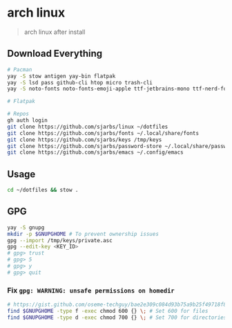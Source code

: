 # arch linux
> arch linux after install

## Download Everything
```sh
# Pacman
yay -S stow antigen yay-bin flatpak
yay -S lsd pass github-cli htop micro trash-cli
yay -S noto-fonts noto-fonts-emoji-apple ttf-jetbrains-mono ttf-nerd-fonts-symbols

# Flatpak

# Repos
gh auth login
git clone https://github.com/sjarbs/linux ~/dotfiles
git clone https://github.com/sjarbs/fonts ~/.local/share/fonts
git clone https://github.com/sjarbs/keys /tmp/keys
git clone https://github.com/sjarbs/password-store ~/.local/share/password-store
git clone https://github.com/sjarbs/emacs ~/.config/emacs
```

## Usage
```sh
cd ~/dotfiles && stow .
```

## GPG
```sh
yay -S gnupg
mkdir -p $GNUPGHOME # To prevent ownership issues
gpg --import /tmp/keys/private.asc
gpg --edit-key <KEY_ID>
# gpg> trust
# gpg> 5
# gpg> y
# gpg> quit
```
### Fix `gpg: WARNING: unsafe permissions on homedir`
```sh
# https://gist.github.com/oseme-techguy/bae2e309c084d93b75a9b25f49718f85#gistcomment-3585593
find $GNUPGHOME -type f -exec chmod 600 {} \; # Set 600 for files
find $GNUPGHOME -type d -exec chmod 700 {} \; # Set 700 for directories
```
